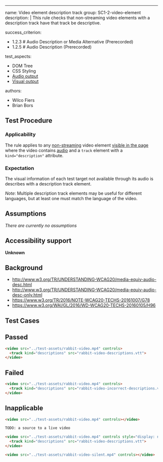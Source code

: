 ---
name: Video element description track
group: SC1-2-video-element
description: |
  This rule checks that non-streaming video elements with a description track have that track be descriptive.

success_criterion:
- 1.2.3 # Audio Description or Media Alternative (Prerecorded)
- 1.2.5 # Audio Description (Prerecorded)

test_aspects:
- DOM Tree
- CSS Styling
- [Audio output][]
- [Visual output][]

authors:
- Wilco Fiers
- Brian Bors

## Test Procedure

### Applicability

The rule applies to any [non-streaming][] video element [visible in the page][] where the video contains [audio][] and a `track` element with a `kind="description"` attribute.

### Expectation

The visual information of each test target not available through its audio is describes with a description track element.

*Note*: Multiple description track elements may be useful for different languages, but at least one must match the language of the video.

## Assumptions

*There are currently no assumptions*

## Accessibility support

**Unknown**

## Background

- http://www.w3.org/TR/UNDERSTANDING-WCAG20/media-equiv-audio-desc.html
- http://www.w3.org/TR/UNDERSTANDING-WCAG20/media-equiv-audio-desc-only.html
- https://www.w3.org/TR/2016/NOTE-WCAG20-TECHS-20161007/G78
- https://www.w3.org/WAI/GL/2016/WD-WCAG20-TECHS-20160105/H96

[audio output]: ../pages/algorithms/audio-output.html
[visual output]: ../pages/algorithms/visual-output.html
[non-streaming]: ../pages/algorithms/non-streaming-media-element.html
[visible in the page]: ../pages/algorithms/visible-in-the-page.html
[text transcript]: https://www.w3.org/TR/WCAG20/#alt-time-based-mediadef
[audio]: https://www.w3.org/TR/WCAG20/#audiodef

## Test Cases

## Passed

```html
<video src="../test-assets/rabbit-video.mp4" controls>
  <track kind="descriptions" src="rabbit-video-descriptions.vtt">
</video>
```

## Failed

```html
<video src="../test-assets/rabbit-video.mp4" controls>
  <track kind="descriptions" src="rabbit-video-incorrect-descriptions.vtt">
</video>
```

## Inapplicable

```html
<video src="../test-assets/rabbit-video.mp4" controls></video>
```

```html
TODO: a source to a live video
```

```html
<video src="../test-assets/rabbit-video.mp4" controls style="display: none;">
  <track kind="descriptions" src="rabbit-video-descriptions.vtt">
</video>
```

```html
<video src="../test-assets/rabbit-video-silent.mp4" controls></video>
```
